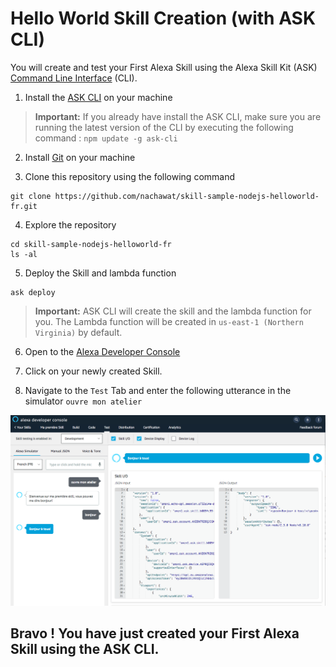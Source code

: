 # Hello World Skill Creation (with ASK CLI)

You will create and test your First Alexa Skill using the Alexa Skill Kit (ASK) [Command Line Interface](https://developer.amazon.com/fr/docs/smapi/quick-start-alexa-skills-kit-command-line-interface.html) (CLI).

1. Install the [ASK CLI](https://developer.amazon.com/fr/docs/smapi/quick-start-alexa-skills-kit-command-line-interface.html) on your machine

> **Important:** If you already have install the ASK CLI, make sure you are running the latest version of the CLI by executing the following command : `npm update -g ask-cli`

2. Install [Git](https://www.atlassian.com/git/tutorials/install-git) on your machine

3. Clone this repository using the following command

```
git clone https://github.com/nachawat/skill-sample-nodejs-helloworld-fr.git
```

4. Explore the repository

```
cd skill-sample-nodejs-helloworld-fr
ls -al
```

5. Deploy the Skill and lambda function

```
ask deploy
```

> **Important:** ASK CLI will create the skill and the lambda function for you. The Lambda function will be created in `us-east-1 (Northern Virginia)` by default.

6. Open to the [Alexa Developer Console](https://developer.amazon.com/alexa/console/ask)

7. Click on your newly created Skill.

8. Navigate to the `Test` Tab and enter the following utterance in the simulator ```ouvre mon atelier```

![skill_test_simulator](./images/skill_test_simulator.png)

## Bravo ! You have just created your First Alexa Skill using the ASK CLI.

